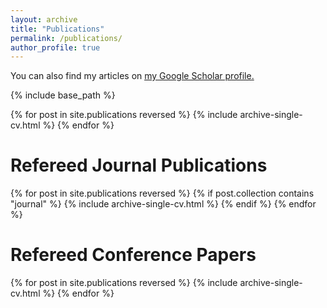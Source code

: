 ```yaml
---
layout: archive
title: "Publications"
permalink: /publications/
author_profile: true
---
```



You can also find my articles on <u><a href="{{author.googlescholar}}">my Google Scholar profile</a>.</u>


{% include base_path %}


{% for post in site.publications reversed %}
{% include archive-single-cv.html %} 
{% endfor %}


Refereed Journal Publications
===

{% for post in site.publications reversed %}
{% if post.collection contains "journal" %}
  {% include archive-single-cv.html %} 
{% endif %}
{% endfor %}


Refereed Conference Papers
===
{% for post in site.publications reversed %}
{% include archive-single-cv.html %} 
{% endfor %}

